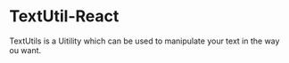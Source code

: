 # TextUtil-React
TextUtils is a Uitility which can be used to manipulate your text in the way ou want.

